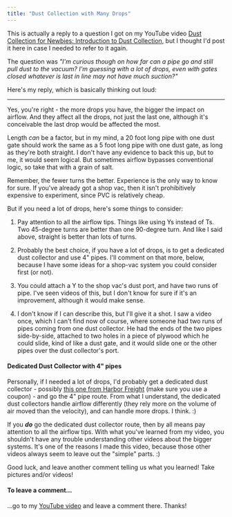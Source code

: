 ```yaml
---
title: "Dust Collection with Many Drops"
---
```


This is actually a reply to a question I got on my YouTube video [Dust Collection for Newbies: Introduction to Dust Collection](https://youtu.be/c2sWwWbAayM), but I thought I'd post it here in case I needed to refer to it again.

The question was _"I'm curious though on how far can a pipe go and still pull dust to the vacuum? I'm guessing with a lot of drops, even with gates closed whatever is last in line may not have much suction?"_

Here's my reply, which is basically thinking out loud:

---


Yes, you're right - the more drops you have, the bigger the impact on airflow. And they affect all the drops, not just the last one, although it's conceivable the last drop would be affected the most.

Length _can_ be a factor, but in my mind, a 20 foot long pipe with one dust gate should work the same as a 5 foot long pipe with one dust gate, as long as they're both straight. I don't have any evidence to back this up, but to me, it would seem logical. But sometimes airflow bypasses conventional logic, so take that with a grain of salt.

Remember, the fewer turns the better. Experience is the only way to know for sure. If you've already got a shop vac, then it isn't prohibitively expensive to experiment, since PVC is relatively cheap.

But if you need a lot of drops, here's some things to consider:

1. Pay attention to all the airflow tips. Things like using Ys instead of Ts. Two 45-degree turns are better than one 90-degree turn. And like I said above, straight is better than lots of turns.

2. Probably the best choice, if you have a lot of drops, is to get a dedicated dust collector and use 4" pipes. I'll comment on that more, below, because I have some ideas for a shop-vac system you could consider first (or not).

3. You could attach a Y to the shop vac's dust port, and have two runs of pipe. I've seen videos of this, but I don't know for sure if it's an improvement, although it would make sense.

4. I don't know if I can describe this, but I'll give it a shot. I saw a video once, which I can't find now of course, where someone had two runs of pipes coming from one dust collector. He had the ends of the two pipes side-by-side, attached to two holes in a piece of plywood which he could slide, kind of like a dust gate, and it would slide one or the other pipes over the dust collector's port.

#### Dedicated Dust Collector with 4" pipes

Personally, if I needed a lot of drops, I'd probably get a dedicated dust collector - possibly [this one from Harbor Freight](https://www.harborfreight.com/70-gal-2-hp-industrial-dust-collector-61790.html) (make sure you use a coupon) - and go the 4" pipe route. From what I understand, the dedicated dust collectors handle airflow differently (they rely more on the volume of air moved than the velocity), and can handle more drops. I think. :)

If you **_do_** go the dedicated dust collector route, then by all means pay attention to all the airflow tips. With what you've learned from my video, you shouldn't have any trouble understanding other videos about the bigger systems. It's one of the reasons I made this video, because those other videos always seem to leave out the "simple" parts. :)

Good luck, and leave another comment telling us what you learned! Take pictures and/or videos!

#### To leave a comment...

...go to my [YouTube video](https://youtu.be/c2sWwWbAayM) and leave a comment there. Thanks!